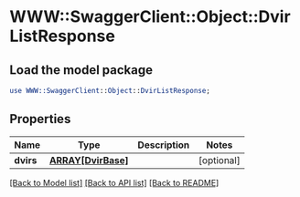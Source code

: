 # WWW::SwaggerClient::Object::DvirListResponse

## Load the model package
```perl
use WWW::SwaggerClient::Object::DvirListResponse;
```

## Properties
Name | Type | Description | Notes
------------ | ------------- | ------------- | -------------
**dvirs** | [**ARRAY[DvirBase]**](DvirBase.md) |  | [optional] 

[[Back to Model list]](../README.md#documentation-for-models) [[Back to API list]](../README.md#documentation-for-api-endpoints) [[Back to README]](../README.md)


